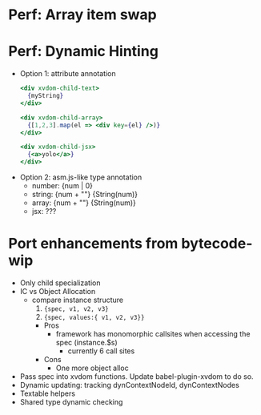 # Perf: Array item swap

# Perf: Dynamic Hinting

- Option 1: attribute annotation
  ```jsx
  <div xvdom-child-text>
    {myString}
  </div>

  <div xvdom-child-array>
    {[1,2,3].map(el => <div key={el} />)}
  </div>

  <div xvdom-child-jsx>
    {<a>yolo</a>}
  </div>
  ```
- Option 2: asm.js-like type annotation
  - number: {num | 0}
  - string: {num + ""} {String(num)}
  - array: {num + ""} {String(num)}
  - jsx: ???

# Port enhancements from bytecode-wip

- Only child specialization
- IC vs Object Allocation
  - compare instance structure
    1. `{spec, v1, v2, v3}`
    2. `{spec, values:{ v1, v2, v3}}`
      - Pros
        - framework has monomorphic callsites when accessing the spec (instance.$s)
          - currently 6 call sites
      - Cons
        - One more object alloc
- Pass spec into xvdom functions.  Update babel-plugin-xvdom to do so.
- Dynamic updating: tracking dynContextNodeId, dynContextNodes
- Textable helpers
- Shared type dynamic checking
